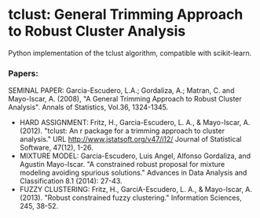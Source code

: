 # tclust: General Trimming Approach to Robust Cluster Analysis

Python implementation of the tclust algorithm, compatible with scikit-learn.

### Papers:

SEMINAL PAPER:
Garcia-Escudero, L.A.; Gordaliza, A.; Matran, C. and Mayo-Iscar, A. (2008), "A General Trimming
Approach to Robust Cluster Analysis". Annals of Statistics, Vol.36, 1324-1345.

- HARD ASSIGNMENT: Fritz, H., Garcia-Escudero, L. A., & Mayo-Iscar, A. (2012).
                           "tclust: An r package for a trimming approach to cluster analysis."  URL http://www.jstatsoft.org/v47/i12/
                           Journal of Statistical Software, 47(12), 1-26.
- MIXTURE MODEL: Garcia-Escudero, Luis Angel, Alfonso Gordaliza, and Agustin Mayo-Iscar.
                 "A constrained robust proposal for mixture modeling avoiding spurious solutions."
                 Advances in Data Analysis and Classification 8.1 (2014): 27-43.
- FUZZY CLUSTERING: Fritz, H., GarciA-Escudero, L. A., & Mayo-Iscar, A. (2013).
                    "Robust constrained fuzzy clustering."
                    Information Sciences, 245, 38-52.
  
